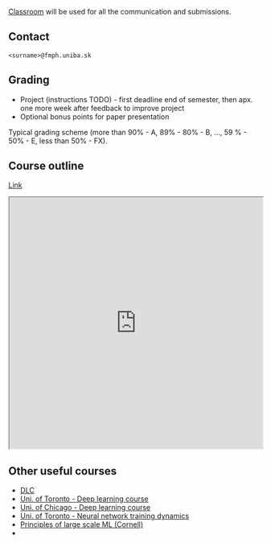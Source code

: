 [Classroom](https://classroom.google.com/c/NzUwNzY0NjkwMjc5?cjc=ngz3rzm) will be used for all the communication and submissions.

## Contact

`<surname>@fmph.uniba.sk`

## Grading

* Project (instructions TODO) - first deadline end of semester, then apx. one more week after feedback to improve project
* Optional bonus points for paper presentation

Typical grading scheme (more than 90% - A, 89% - 80% - B, ..., 59 % - 50% - E, less than 50% - FX).

## Course outline

[Link](https://docs.google.com/spreadsheets/d/e/2PACX-1vS-yo_avt0TZEtz2vzb2Z4e6qJUdGpX6EFi4pmyJ2YStc5-D-VsVe5KyfsUw6Xddfv22egn7ZGAfmpT/pubhtml?gid=286692933&amp;single=true&amp;widget=true&amp;headers=false)

<iframe style="width:100%;height:500px" src="https://docs.google.com/spreadsheets/d/e/2PACX-1vS-yo_avt0TZEtz2vzb2Z4e6qJUdGpX6EFi4pmyJ2YStc5-D-VsVe5KyfsUw6Xddfv22egn7ZGAfmpT/pubhtml?gid=286692933&amp;single=true&amp;widget=true&amp;headers=false"></iframe>

## Other useful courses

* [DLC](https://fleuret.org/dlc/)
* [Uni. of Toronto - Deep learning course](https://www.cs.toronto.edu/~rgrosse/courses/csc321_2018/)
* [Uni. of Chicago - Deep learning course](https://home.ttic.edu/~shubhendu/Pages/CMSC35246.html)
* [Uni. of Toronto - Neural network training dynamics](https://www.cs.toronto.edu/~rgrosse/courses/csc2541_2022/)
* [Principles of large scale ML (Cornell)](https://www.cs.cornell.edu/courses/cs4787/2019sp/)
* 
